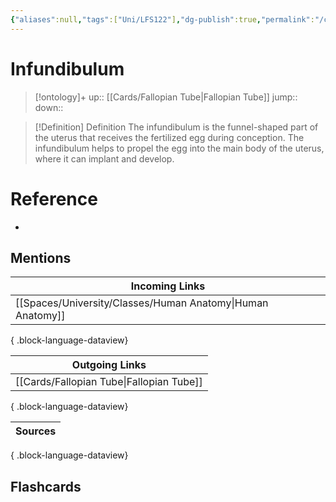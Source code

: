 ```yaml
---
{"aliases":null,"tags":["Uni/LFS122"],"dg-publish":true,"permalink":"/cards/infundibulum/","dgPassFrontmatter":true}
---
```


# Infundibulum

> [!ontology]+
> up:: [[Cards/Fallopian Tube\|Fallopian Tube]]
> jump:: 
> down:: 

> [!Definition] Definition
> The infundibulum is the funnel-shaped part of the uterus that receives the fertilized egg during conception. The infundibulum helps to propel the egg into the main body of the uterus, where it can implant and develop.

# Reference

- 

## Mentions

| Incoming Links                                                |
| ------------------------------------------------------------- |
| [[Spaces/University/Classes/Human Anatomy\|Human Anatomy]] |

{ .block-language-dataview}

| Outgoing Links                              |
| ------------------------------------------- |
| [[Cards/Fallopian Tube\|Fallopian Tube]] |

{ .block-language-dataview}

| Sources |
| ------- |

{ .block-language-dataview}

## Flashcards